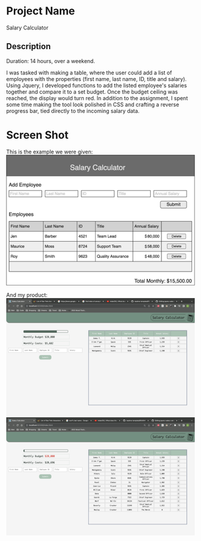 # Project Name
Salary Calculator

## Description
Duration: 14 hours, over a weekend.

I was tasked with making a table, where the user could add a list of employees with the properties (first name, last name, ID, title and salary). Using Jquery, I developed functions to add the listed employee's salaries together and compare it to a set budget. Once the budget ceiling was reached, the display would turn red. In addition to the assignment, I spent some time making the tool look polished in CSS and crafting a reverse progress bar, tied directly to the incoming salary data. 

# Screen Shot

This is the example we were given:
<img src="/images/example.png"/>

And my product:
<img src="/images/screenshot1.png"/>
<img src="/images/screenshot2.png"/>

